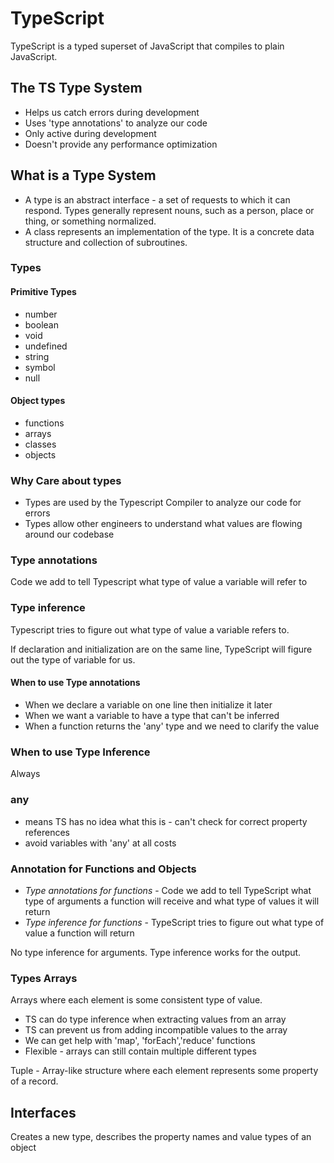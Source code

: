 # TypeScript

TypeScript is a typed superset of JavaScript that compiles to plain JavaScript.

## The TS Type System

- Helps us catch errors during development
- Uses 'type annotations' to analyze our code
- Only active during development
- Doesn't provide any performance optimization

## What is a Type System

- A type is an abstract interface - a set of requests to which it can respond. Types generally represent nouns, such as a person, place or thing, or something normalized.
- A class represents an implementation of the type. It is a concrete data structure and collection of subroutines.

### Types

#### Primitive Types

- number
- boolean
- void
- undefined
- string
- symbol
- null

#### Object types

- functions
- arrays
- classes
- objects

### Why Care about types

- Types are used by the Typescript Compiler to analyze our code for errors
- Types allow other engineers to understand what values are flowing around our codebase

### Type annotations

Code we add to tell Typescript what type of value a variable will refer to

### Type inference

Typescript tries to figure out what type of value a variable refers to.

If declaration and initialization are on the same line, TypeScript will figure out the type of variable for us.

#### When to use Type annotations

- When we declare a variable on one line then initialize it later
- When we want a variable to have a type that can't be inferred
- When a function returns the 'any' type and we need to clarify the value

### When to use Type Inference

Always

### any

- means TS has no idea what this is - can't check for correct property references
- avoid variables with 'any' at all costs

### Annotation for Functions and Objects

- _Type annotations for functions_ - Code we add to tell TypeScript what type of arguments a function will receive and what type of values it will return
- _Type inference for functions_ - TypeScript tries to figure out what type of value a function will return

No type inference for arguments. Type inference works for the output.

### Types Arrays

Arrays where each element is some consistent type of value.

- TS can do type inference when extracting values from an array
- TS can prevent us from adding incompatible values to the array
- We can get help with 'map', 'forEach','reduce' functions
- Flexible - arrays can still contain multiple different types

Tuple - Array-like structure where each element represents some property of a record.

## Interfaces

Creates a new type, describes the property names and value types of an object
